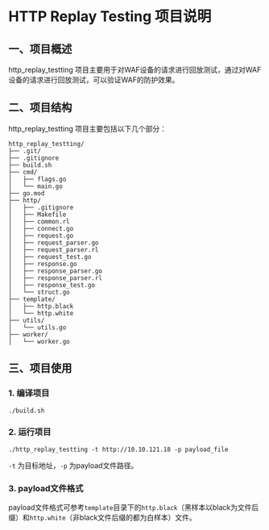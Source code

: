 # HTTP Replay Testing 项目说明
## 一、项目概述
http_replay_testting 项目主要用于对WAF设备的请求进行回放测试，通过对WAF设备的请求进行回放测试，可以验证WAF的防护效果。

## 二、项目结构
http_replay_testting 项目主要包括以下几个部分：
```
http_replay_testting/
├── .git/
├── .gitignore
├── build.sh
├── cmd/
│   ├── flags.go
│   └── main.go
├── go.mod
├── http/
│   ├── .gitignore
│   ├── Makefile
│   ├── common.rl
│   ├── connect.go
│   ├── request.go
│   ├── request_parser.go
│   ├── request_parser.rl
│   ├── request_test.go
│   ├── response.go
│   ├── response_parser.go
│   ├── response_parser.rl
│   ├── response_test.go
│   └── struct.go
├── template/
│   ├── http.black
│   └── http.white
├── utils/
│   └── utils.go
├── worker/
│   └── worker.go
```

## 三、项目使用
### 1. 编译项目

```
./build.sh
```
### 2. 运行项目

```
./http_replay_testting -t http://10.10.121.18 -p payload_file
```
`-t` 为目标地址，`-p` 为payload文件路径。

### 3. payload文件格式
payload文件格式可参考`template`目录下的`http.black`（黑样本以black为文件后缀）和`http.white`（非black文件后缀的都为白样本）文件。